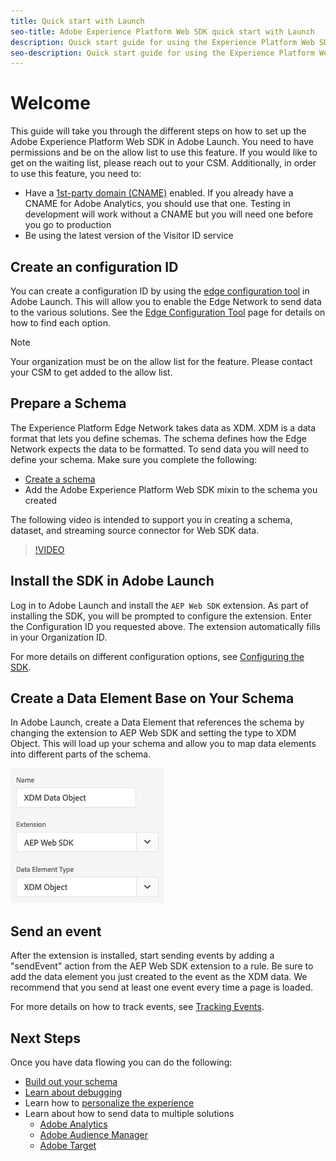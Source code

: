 ```yaml
---
title: Quick start with Launch
seo-title: Adobe Experience Platform Web SDK quick start with Launch
description: Quick start guide for using the Experience Platform Web SDK extension to collect data
seo-description: Quick start guide for using the Experience Platform Web SDK extension to collect data
---
```


# Welcome

This guide will take you through the different steps on how to set up the Adobe Experience Platform Web SDK in Adobe Launch. You need to have permissions and be on the allow list to use this feature. If you would like to get on the waiting list, please reach out to your CSM. Additionally, in order to use this feature, you need to:

- Have a [1st-party domain (CNAME)](https://docs.adobe.com/content/help/en/core-services/interface/ec-cookies/cookies-first-party.html) enabled. If you already have a CNAME for Adobe Analytics, you should use that one. Testing in development will work without a CNAME but you will need one before you go to production
- Be using the latest version of the Visitor ID service

## Create an configuration ID

You can create a configuration ID by using the [edge configuration tool](../fundamentals/edge-configuration.md) in Adobe Launch. This will allow you to enable the Edge Network to send data to the various solutions. See the [Edge Configuration Tool](../fundamentals/edge-configuration.md) page for details on how to find each option.

>[!NOTE]
>
>Your organization must be on the allow list for the feature. Please contact your CSM to get added to the allow list.

## Prepare a Schema

The Experience Platform Edge Network takes data as XDM. XDM is a data format that lets you define schemas. The schema defines how the Edge Network expects the data to be formatted. To send data you will need to define your schema. Make sure you complete the following:

- [Create a schema](../../xdm/tutorials/create-schema-ui.md)
- Add the Adobe Experience Platform Web SDK mixin to the schema you created

The following video is intended to support you in creating a schema, dataset, and streaming source connector for Web SDK data.

>[!VIDEO](https://video.tv.adobe.com/v/35395?quality=12&learn=on)

## Install the SDK in Adobe Launch

Log in to Adobe Launch and install the `AEP Web SDK` extension. As part of installing the SDK, you will be prompted to configure the extension. Enter the Configuration ID you requested above. The extension automatically fills in your Organization ID.

For more details on different configuration options, see [Configuring the SDK](../fundamentals/configuring-the-sdk.md).

## Create a Data Element Base on Your Schema

In Adobe Launch, create a Data Element that references the schema by changing the extension to AEP Web SDK and setting the type to XDM Object. This will load up your schema and allow you to map data elements into different parts of the schema.

![Date Element In Launch](../../assets/edge_data_element.png)

## Send an event

After the extension is installed, start sending events by adding a "sendEvent" action from the AEP Web SDK extension to a rule. Be sure to add the data element you just created to the event as the XDM data. We recommend that you send at least one event every time a page is loaded.

For more details on how to track events, see [Tracking Events](../fundamentals/tracking-events.md).

## Next Steps

Once you have data flowing you can do the following: 

- [Build out your schema](https://docs.adobe.com/content/help/en/experience-platform/xdm/schema/composition.html)
- [Learn about debugging](../fundamentals/debugging.md)
- Learn how to [personalize the experience](../fundamentals/rendering-personalization-content.md)
- Learn about how to send data to multiple solutions
  - [Adobe Analytics](../solution-specific/analytics/analytics-overview.md)
  - [Adobe Audience Manager](../solution-specific/audience-manager/audience-manager-overview.md)
  - [Adobe Target](../solution-specific/target/target-overview.md)
